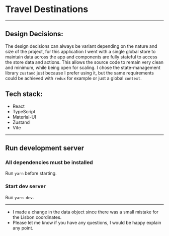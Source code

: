 # Travel Destinations

---

## Design Decisions:
The design decisions can always be variant depending on the nature and size of the project, for this application I went with a single global store to maintain data across the app and components are fully stateful to access the store data and actions.
This allows the source code to remain very clean and minimum, while being open for scaling.
I chose the state-management library `zustand` just because I prefer using it, but the same requirements could be achieved with `redux` for example or just a global `context`.


## Tech stack:
* React
* TypeScript
* Material-UI
* Zustand
* Vite

---

## Run development server

### All dependencies must be installed
Run `yarn` before starting.


### Start dev server
Run `yarn dev`.


---

* I made a change in the data object since there was a small mistake for the Lisbon coordinates.
* Please let me know if you have any questions, I would be happy explain any point.
